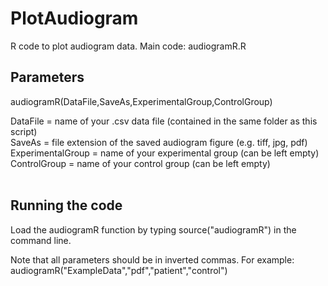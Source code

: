 # PlotAudiogram

R code to plot audiogram data. Main code: audiogramR.R

## Parameters
audiogramR(DataFile,SaveAs,ExperimentalGroup,ControlGroup)

DataFile = name of your .csv data file (contained in the same folder as this script) <br/>
SaveAs = file extension of the saved audiogram figure (e.g. tiff, jpg, pdf) <br/>
ExperimentalGroup = name of your experimental group (can be left empty) <br/>
ControlGroup = name of your control group (can be left empty)
<br/> <br/>

## Running the code

Load the audiogramR function by typing source("audiogramR") in the command line. 

Note that all parameters should be in inverted commas. For example: audiogramR("ExampleData","pdf","patient","control")
